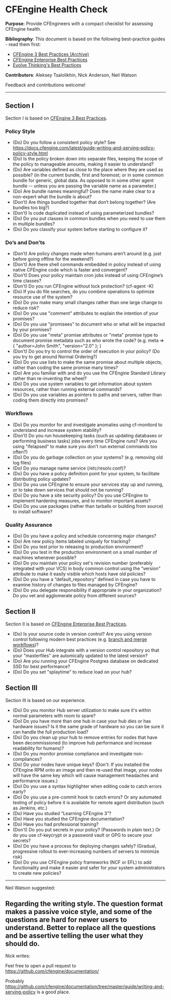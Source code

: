# CFEngine Health Check

**Purpose**: Provide CFEngineers with a compact checklist for assessing CFEngine health.

**Bibliography**: 
This document is based on the following best-practice  guides - read them first:
- [CFEngine 3 Best Practices (Archive)][1]
- [CFEngine Enterprise Best Practices][2]
- [Evolve Thinking's Best Practices][3]
 
[1]: https://auth.cfengine.com/archive/manuals/cf3-bestpractice                   
[2]: https://docs.cfengine.com/latest/enterprise-cfengine-guide-best-practices.html   
[3]: http://evolvethinking.com/category/cfengine/best-practices/    

**Contributors**: Aleksey Tsalolikhin, Nick Anderson, Neil Watson

Feedback and contributions welcome!

----------------------------

## Section I
Section I is based on [CFEngine 3 Best Practices][1].

### Policy Style
- (Do) Do you follow a consistent policy style?
See https://docs.cfengine.com/latest/guide-writing-and-serving-policy-policy-style.html
-	(Do) Is the policy broken down into separate files, keeping the scope of the policy to manageable amounts, making it easier to understand?
-	(Do) Are variables defined as close to the place where they are used as possible? (in the current bundle, first and foremost; or in some common bundle for generic, global data.  As opposed to in some other agent bundle -- unless you are passing the variable name as a parameter.) 
-	(Do) Are bundle names meaningful?  Does the name make clear to a non-expert what the bundle is about?
-	(Don’t) Are things bundled together that don’t belong together?  (Are bundles too big?)
-	(Don’t) Is code duplicated instead of using parameterized bundles?
-	(Do) Do you put classes in common bundles when you need to use them in multiple bundles?
-	(Do) Do you classify your system before starting to configure it?

### Do’s and Don’ts
-	(Don’t) Are policy changes made when humans aren’t around (e.g. just before going offline for the weekend?)
-	(Don’t) Are there shell commands embedded in policy instead of using native CFEngine code which is faster and convergent?
-	(Don’t) Does your policy maintain cron jobs instead of using CFEngine’s time classes?
-	(Don’t) Do you run CFEngine without lock protection? (cf-agent -K)
-	(Do) If you do file searches, do you combine operations to optimize resource use of the system?
-	(Do) Do you make many small changes rather than one large change to reduce risk?
-	(Do) Do you use "comment" attributes to explain the intention of your promises?
-	(Do) Do you use "promisees" to document who or what will be impacted by your promises?
-	(Do) Do you use "meta" promise attributes or "meta" promise type to document promise metadata such as who wrote the code? (e.g. meta => { "author=John Smith", "version="2.0" }; ) 
-	(Don’t) Do you try to control the order of execution in your policy?  (Do you try to get around Normal Ordering?)
-	(Do) Do you use lists to make the same promise about multiple objects, rather than coding the same promise many times?
-	(Do) Are you familiar with and do you use the CFEngine Standard Library rather than re-inventing the wheel?
-	(Do) Do you use system variables to get information about system resources, rather than running external commands?
-	(Do) Do you use variables as pointers to paths and servers, rather than coding them directly into promises?

### Workflows
-	(Do) Do you monitor for and investigate anomalies using cf-monitord to understand and increase system stability?
-	(Don’t) Do you run housekeeping tasks (such as updating databases or performing business tasks) jobs every time CFEngine runs? (Are you using "ifelapsed" to make sure you don't run external commands too often?)
-	(Do) Do you do garbage collection on your systems? (e.g. removing old log files)
-	(Do) Do you manage name service (/etc/resolv.conf)?
-	(Do) Do you have a policy definition point for your system, to facilitate distributing policy updates?
-	(Do) Do you use CFEngine to ensure your services stay up and running, or to take down services that should not be running?
-	(Do) Do you have a site security policy? Do you use CFEngine to implement hardening measures, and to monitor important assets?
-	(Do) Do you use packages (rather than tarballs or building from source) to install software?

### Quality Assurance
- (Do) Do you have a policy and schedule concerning major changes?
-	(Do) Are new policy items labeled uniquely for tracking?
-	(Do) Do you test prior to releasing to production environment?
-	(Do) Do you test in the production environment on a small number of machines whenever possible?
-	(Do) Do you maintain your policy set's revision number (preferably integrated with your VCS) in body common control using the “version” attribute to make it easily visible which hosts have old policies?
-	(Do) Do you have a “default_repository” defined in case you have to examine history of changes to files managed by CFEngine?
-	(Do) Do you delegate responsibility if appropriate in your organization? Do you vet and agglomerate policy from different sources?

## Section II
Section II is based on [CFEngine Enterprise Best Practices][2].

-	(Do) Is your source code in version control?  Are you using version control following modern best practices (e.g. [branch and merge workflows](http://git-scm.com/book/en/v2/Git-Branching-Basic-Branching-and-Merging))?  
-	(Do) Does your Hub integrate with a version control repository so that your "masterfiles" are automically updated to the latest version?  
-	(Do) Are you running your CFEngine Postgres database on dedicated SSD for best performance?
-	(Do) Do you set "splaytime" to reduce load on your hub?

## Section III
Section III is based on our experience.

-	(Do) Do you monitor Hub server utilization to make sure it's within normal parameters with room to spare?
-	(Do) Do you have more than one hub in case your hub dies or has hardware issues? Is it the same grade of hardware so you can be sure it can handle the full production load?
-	(Do) Do you clean up your hub to remove entries for nodes that have been decommissioned (to improve hub performance and increase readability for humans)?
-	(Do) Do you monitor promise compliance and investigate non-compliances?
-	(Do) Do your nodes have unique keys?  (Don't: If you installed the CFEngine RPM onto an image and then re-used that image, your nodes will have the same key which will cause management headaches and performance issues.)  
-	(Do) Do you use a syntax highlighter when editing code to catch errors early?
-	(Do) Do you use a pre-commit hook to catch errors? Or any automated testing of policy before it is available for remote agent distribution (such as Jenkins, etc.)
-	(Do) Have you studied “Learning CFEngine 3”?
-	(Do) Have you studied the CFEngine documentation?
-	(Do) Have you had professional training?
- (Don't) Do you put secrets in your policy?  (Passwords in plain text.) Or do you use cf-keycrypt or a password vault or GPG to secure your secrets?
- (Do) Do you have a process for deploying changes safely?  (Gradual, progressive rollout to ever-increasing numbers of servers to minimize risk)
- (Do) Do you use CFEngine policy frameworks (NCF or EFL) to add functionality and make it easier and safer for your system administrators to create new policies?

-----------------------
Neil Watson suggested:
 
Regarding the writing style. The question format makes a passive voice
style, and some of the questions are hard for newer users to understand.
Better to replace all the questions and be assertive telling the user
what they should do.
------------------------

Nick writes:

Feel free to open a pull request to
https://github.com/cfengine/documentation/

Probably
https://github.com/cfengine/documentation/tree/master/guide/writing-and-serving-policy
is a good place.
